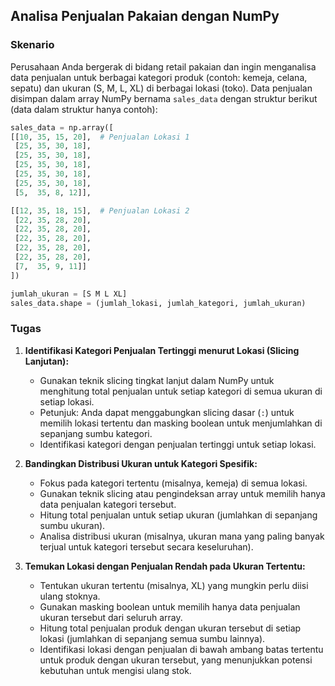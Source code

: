 ## Analisa Penjualan Pakaian dengan NumPy

### Skenario

Perusahaan Anda bergerak di bidang retail pakaian dan ingin menganalisa data penjualan untuk berbagai kategori produk (contoh: kemeja, celana, sepatu) dan ukuran (S, M, L, XL) di berbagai lokasi (toko). Data penjualan disimpan dalam array NumPy bernama ```sales_data``` dengan struktur berikut (data dalam struktur hanya contoh):

```python
sales_data = np.array([
[[10, 35, 15, 20],  # Penjualan Lokasi 1
 [25, 35, 30, 18],
 [25, 35, 30, 18],
 [25, 35, 30, 18],
 [25, 35, 30, 18],
 [25, 35, 30, 18],
 [5,  35, 8, 12]],

[[12, 35, 18, 15],  # Penjualan Lokasi 2
 [22, 35, 28, 20],
 [22, 35, 28, 20],
 [22, 35, 28, 20],
 [22, 35, 28, 20],
 [22, 35, 28, 20],
 [7,  35, 9, 11]]
])

jumlah_ukuran = [S M L XL]
sales_data.shape = (jumlah_lokasi, jumlah_kategori, jumlah_ukuran)
```

### Tugas

1. **Identifikasi Kategori Penjualan Tertinggi menurut Lokasi (Slicing Lanjutan):**

    * Gunakan teknik slicing tingkat lanjut dalam NumPy untuk menghitung total penjualan untuk setiap kategori di semua ukuran di setiap lokasi.
    * Petunjuk: Anda dapat menggabungkan slicing dasar (`:`) untuk memilih lokasi tertentu dan masking boolean untuk menjumlahkan di sepanjang sumbu kategori.
    * Identifikasi kategori dengan penjualan tertinggi untuk setiap lokasi.

2. **Bandingkan Distribusi Ukuran untuk Kategori Spesifik:**

    * Fokus pada kategori tertentu (misalnya, kemeja) di semua lokasi.
    * Gunakan teknik slicing atau pengindeksan array untuk memilih hanya data penjualan kategori tersebut.
    * Hitung total penjualan untuk setiap ukuran (jumlahkan di sepanjang sumbu ukuran).
    * Analisa distribusi ukuran (misalnya, ukuran mana yang paling banyak terjual untuk kategori tersebut secara keseluruhan).

3. **Temukan Lokasi dengan Penjualan Rendah pada Ukuran Tertentu:**

    * Tentukan ukuran tertentu (misalnya, XL) yang mungkin perlu diisi ulang stoknya.
    * Gunakan masking boolean untuk memilih hanya data penjualan ukuran tersebut dari seluruh array.
    * Hitung total penjualan produk dengan ukuran tersebut di setiap lokasi (jumlahkan di sepanjang semua sumbu lainnya).
    * Identifikasi lokasi dengan penjualan di bawah ambang batas tertentu untuk produk dengan ukuran tersebut, yang menunjukkan potensi kebutuhan untuk mengisi ulang stok.
